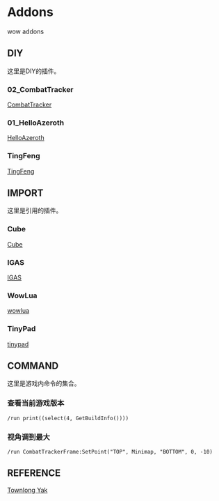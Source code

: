 # Addons
wow addons

## DIY

这里是DIY的插件。

### 02_CombatTracker

[CombatTracker](./02_CombatTracker)

### 01_HelloAzeroth

[HelloAzeroth](./01_HelloAzeroth)

### TingFeng

[TingFeng](./TingFeng)


## IMPORT

这里是引用的插件。

### Cube

[Cube](./Cube)

### IGAS

[IGAS](./IGAS)

### WowLua

[wowlua](./WowLua)

### TinyPad

[tinypad](./TinyPad)


## COMMAND

这里是游戏内命令的集合。

### 查看当前游戏版本
`/run print((select(4, GetBuildInfo())))`

### 视角调到最大
`/run CombatTrackerFrame:SetPoint("TOP", Minimap, "BOTTOM", 0, -10)`


## REFERENCE

[Townlong Yak](https://www.townlong-yak.com/)